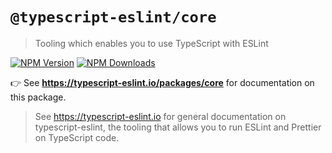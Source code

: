# `@typescript-eslint/core`

> Tooling which enables you to use TypeScript with ESLint

[![NPM Version](https://img.shields.io/npm/v/@typescript-eslint/core.svg?style=flat-square)](https://www.npmjs.com/package/@typescript-eslint/core)
[![NPM Downloads](https://img.shields.io/npm/dm/@typescript-eslint/core.svg?style=flat-square)](https://www.npmjs.com/package/@typescript-eslint/core)

👉 See **https://typescript-eslint.io/packages/core** for documentation on this package.

> See https://typescript-eslint.io for general documentation on typescript-eslint, the tooling that allows you to run ESLint and Prettier on TypeScript code.

<!-- Local path for docs: docs/packages/Core.mdx -->

